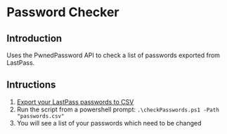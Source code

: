 # Password Checker

## Introduction

Uses the PwnedPassword API to check a list of passwords exported from LastPass.

## Intructions

1. [Export your LastPass passwords to CSV](https://support.logmeininc.com/lastpass/help/export-your-passwords-and-secure-notes-lp040004)
1. Run the script from a powershell prompt: `.\checkPasswords.ps1 -Path "passwords.csv"`
1. You will see a list of your passwords which need to be changed